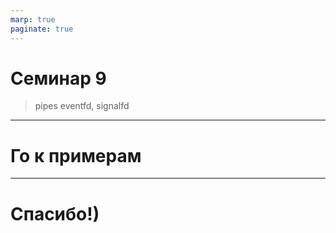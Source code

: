 ```yaml
---
marp: true
paginate: true
---
```


<style>
img[alt~="center"] {
  display: block;
  margin: 0 auto;
}
.columns {
  display: grid;
  grid-template-columns: repeat(2, minmax(0, 1fr));
  gap: 1rem;
}
.label {
  font-size: 20px !important;
}
</style>

# Семинар 9
> pipes
> eventfd, signalfd

---

# Го к примерам

---

# Спасибо!)

